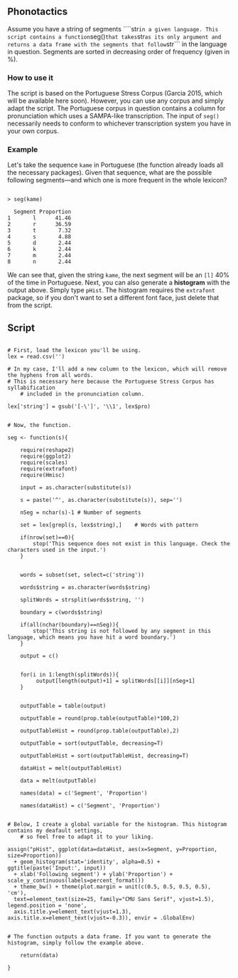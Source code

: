 ## Phonotactics

Assume you have a string of segments ````str``` in a given language. This script contains a function ```seg()``` that takes
```str``` as its only argument and returns a data frame with the segments that follow ```str``` in the language in question.
Segments are sorted in decreasing order of frequency (given in %).

### How to use it

The script is based on the Portuguese Stress Corpus (Garcia 2015, which will be available here soon). 
However, you can use any corpus and simply adapt the script. The Portuguese corpus in question contains a column for
pronunciation which uses a SAMPA-like transcription. The input of ```seg()``` necessarily needs to conform to whichever
transcription system you have in your own corpus.

### Example

Let's take the sequence ```kame``` in Portuguese (the function already loads all the necessary packages). Given that sequence,
what are the possible following segments—and which one is more frequent in the whole lexicon?

```{r}

> seg(kame)

  Segment Proportion
1       l      41.46
2       r      36.59
3       t       7.32
4       s       4.88
5       d       2.44
6       k       2.44
7       m       2.44
8       n       2.44

```

We can see that, given the string ```kame```, the next segment will be an ```[l]``` 40% of the time in Portuguese.
Next, you can also generate a **histogram** with the output above. 
Simply type ```pHist```. The histogram requires the ```extrafont``` package, so if you don't want 
to set a different font face, just delete that from the script.


## Script

```{r}

# First, load the lexicon you'll be using.
lex = read.csv('')

# In my case, I'll add a new column to the lexicon, which will remove the hyphens from all words.
# This is necessary here because the Portuguese Stress Corpus has syllabification 
	# included in the pronunciation column.

lex['string'] = gsub('[-\']', '\\1', lex$pro)


# Now, the function.

seg <- function(s){
	
	require(reshape2)
	require(ggplot2)
	require(scales)
	require(extrafont)
	require(Hmisc)
	
	input = as.character(substitute(s))
	
	s = paste('^', as.character(substitute(s)), sep='')
	
	nSeg = nchar(s)-1 # Number of segments
	
	set = lex[grepl(s, lex$string),] 	# Words with pattern
	
	if(nrow(set)==0){
		stop('This sequence does not exist in this language. Check the characters used in the input.')
	}
	
	
	words = subset(set, select=c('string'))
	
	words$string = as.character(words$string)
	
	splitWords = strsplit(words$string, '')
	
	boundary = c(words$string)
	
	if(all(nchar(boundary)==nSeg)){
		stop('This string is not followed by any segment in this language, which means you have hit a word boundary.')
	}
	
	output = c()
	
	
	for(i in 1:length(splitWords)){
		 output[length(output)+1] = splitWords[[i]][nSeg+1]
	}
	
	
	outputTable = table(output)
	
	outputTable = round(prop.table(outputTable)*100,2)
	
	outputTableHist = round(prop.table(outputTable),2)
	
	outputTable = sort(outputTable, decreasing=T)
	
	outputTableHist = sort(outputTableHist, decreasing=T)
	
	dataHist = melt(outputTableHist)
	
	data = melt(outputTable)
	
	names(data) = c('Segment', 'Proportion')
	
	names(dataHist) = c('Segment', 'Proportion')

	
# Below, I create a global variable for the histogram. This histogram contains my deafault settings, 
	# so feel free to adapt it to your liking.
	
assign("pHist", ggplot(data=dataHist, aes(x=Segment, y=Proportion, size=Proportion)) 
  + geom_histogram(stat='identity', alpha=0.5) + ggtitle(paste('Input:', input)) 
  + xlab('Following segment') + ylab('Proportion') + scale_y_continuous(labels=percent_format()) 
  + theme_bw() + theme(plot.margin = unit(c(0.5, 0.5, 0.5, 0.5), 'cm'), 
  text=element_text(size=25, family="CMU Sans Serif", vjust=1.5), legend.position = 'none', 
  axis.title.y=element_text(vjust=1.3), axis.title.x=element_text(vjust=-0.3)), envir = .GlobalEnv)


# The function outputs a data frame. If you want to generate the histogram, simply follow the example above.
	
	return(data)
	
}

```




